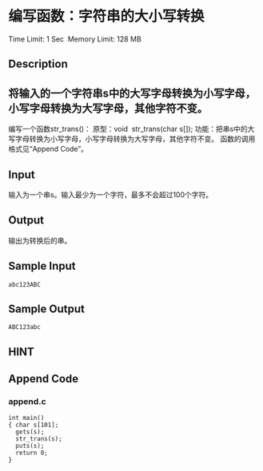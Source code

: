 # 编写函数：字符串的大小写转换
Time Limit: 1 Sec  Memory Limit: 128 MB


## Description
将输入的一个字符串s中的大写字母转换为小写字母，小写字母转换为大写字母，其他字符不变。
-----------------------------------------------------------------------------
编写一个函数str_trans()：
原型：void  str_trans(char s[]);
功能：把串s中的大写字母转换为小写字母，小写字母转换为大写字母，其他字符不变。
函数的调用格式见“Append Code”。


## Input
输入为一个串s。输入最少为一个字符，最多不会超过100个字符。


## Output
输出为转换后的串。


## Sample Input
```
abc123ABC
```
## Sample Output
```
ABC123abc
```

## HINT


## Append Code
### append.c
```c#include <stdio.h>
int main()
{ char s[101];
  gets(s);
  str_trans(s);
  puts(s);
  return 0;
}
```

